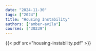 ```yaml
---
date: "2024-11-30"
tags: ["2024"]
title: "Housing Instability"
authors: ["amber-avila"]
courses: ["30239"]
---
```


{{< pdf src="housing-instability.pdf" >}}

